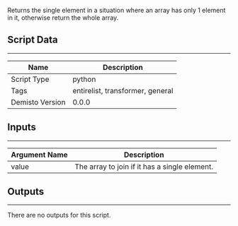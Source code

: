 Returns the single element in a situation where an array has only 1 element in it, otherwise return the whole array.

## Script Data
---

| **Name** | **Description** |
| --- | --- |
| Script Type | python |
| Tags | entirelist, transformer, general |
| Demisto Version | 0.0.0 |

## Inputs
---

| **Argument Name** | **Description** |
| --- | --- |
| value | The array to join if it has a single element. |

## Outputs
---
There are no outputs for this script.
